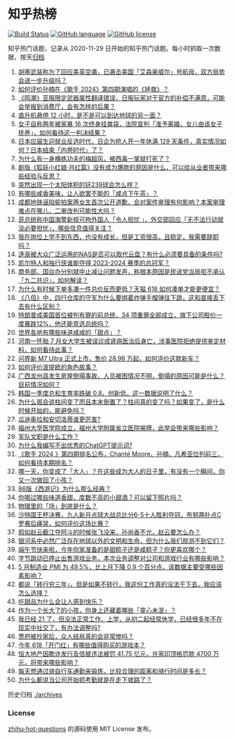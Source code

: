 # 知乎热榜
[![Build Status](https://github.com/ToWeLong/zhihu-hot-questions/workflows/CI/badge.svg)](https://github.com/ToWeLong/zhihu-hot-questions/actions)
[![GitHub language](https://img.shields.io/badge/language-golang-orange.svg)](https://golang.org/)
[![GitHub license](https://img.shields.io/github/license/ToWeLong/zhihu-hot-questions)](https://github.com/ToWeLong/zhihu-hot-questions/blob/main/LICENSE)

知乎热门话题，记录从 2020-11-29 日开始的知乎热门话题。每小时抓取一次数据，按天[归档](./archives)

<!-- BEGIN -->

1. [胡塞武装称为了回应美英空袭，已袭击美国「艾森豪威尔」号航母，双方局势会进一步升级吗？](https://www.zhihu.com/question/657778531)
1. [如何评价孙楠在《歌手 2024》第四期演唱的《拯救》？](https://www.zhihu.com/question/657778941)
1. [《鸣潮》亚服限定武器属性翻译错误，日服玩家对于官方的补偿不满意，可能会举报到消费厅，会有怎样的后果？](https://www.zhihu.com/question/657598851)
1. [直升机悬停 12 小时，是不是可以到达地球的另一面？](https://www.zhihu.com/question/657529863)
1. [女子自称两年被家暴 16 次终身挂粪袋，法院宣判「准予离婚，女儿由该女子抚养」，如何看待这一判决结果？](https://www.zhihu.com/question/657781342)
1. [日本应届生迎就业反选时代，日企为抢人开一年休满 129 天条件，真实情况如何？日本结束「内卷时代」了？](https://www.zhihu.com/question/657770277)
1. [为什么有一身横练功夫的梅超风，被西毒一掌就打死了？](https://www.zhihu.com/question/657626447)
1. [剧版《狐妖小红娘·月红篇》没有成为爆款的原因是什么，可以给从业者带来哪些经验与反思？](https://www.zhihu.com/question/657448874)
1. [突然出现一个太阳体积的钚239球会怎么样？](https://www.zhihu.com/question/657461372)
1. [有哪些咸香美味，让人欲罢不能的「咸点下午茶」？](https://www.zhihu.com/question/657329972)
1. [成都地铁诬陷偷拍案两女生首次公开道歉，会对案件审理有何影响？本案审理难点在哪儿，二审改判可能性大吗？](https://www.zhihu.com/question/657766301)
1. [菲总统称中国海警新规可拘外国人「令人担忧 」，外交部回应「无不法行动就没必要担忧」，哪些信息值得关注？](https://www.zhihu.com/question/657553639)
1. [我在岗位上学不到东西，也没有成长，但是工资很高，且稳定，我需要辞职吗？](https://www.zhihu.com/question/657417875)
1. [逐渐被大众广泛运用的NAS是否可以取代云盘？有什么必须要具备的条件吗?](https://www.zhihu.com/question/657811973)
1. [凯尔特人和独行侠谁能夺得 2023-2024 赛季的总冠军？](https://www.zhihu.com/question/657748826)
1. [商务部、国台办分别就中止减让问题发声，称根本原因是民进党当局拒不承认「九二共识」，如何解读？](https://www.zhihu.com/question/657753339)
1. [为什么有时候下单多凑一件总价反而更低？天猫 618 如何凑单才能更便宜？](https://www.zhihu.com/question/657553591)
1. [《八佰》中，四行仓库的守军为什么要绑着炸弹手榴弹往下跳，这和直接丢下去有什么区别？](https://www.zhihu.com/question/417472254)
1. [特朗普成美国首位被判有罪的前总统，34 项重罪全部成立，旗下公司股价一度暴跌12%，他还能竞选总统吗？](https://www.zhihu.com/question/657740197)
1. [世界各地有哪些味道咸咸的「甜点」？](https://www.zhihu.com/question/657329942)
1. [河南一怀胎 7 月女大学生被误诊成肾病医治后身亡，涉事医院拒绝提供鉴定材料，如何看待此事？](https://www.zhihu.com/question/657774466)
1. [问界新 M7 Ultra 正式上市，售价 28.98 万起，如何评价这款新车？](https://www.zhihu.com/question/657781615)
1. [如何评价波提欧的角色故事？](https://www.zhihu.com/question/657647428)
1. [广西龙州县发生房屋倒塌事故，人员被困情况不明，倒塌的原因可能是什么？目前情况如何？](https://www.zhihu.com/question/657757893)
1. [韩国一季度总和生育率跌破 0.8，创新低，这一数据说明了什么？](https://www.zhihu.com/question/657566978)
1. [为什么斑会说柱间变了而且本末倒置了？柱间真的变了吗？如果变了，是什么时候开始的，能避免吗？](https://www.zhihu.com/question/309666103)
1. [瓜迪奥拉和安切洛蒂谁更厉害?](https://www.zhihu.com/question/657539344)
1. [福州大学医学院成立，福州大学附属省立医院揭牌，此举会带来哪些影响？](https://www.zhihu.com/question/657632718)
1. [军队文职是什么工作？](https://www.zhihu.com/question/443840348)
1. [为什么我编写不出优秀的ChatGPT提示词?](https://www.zhihu.com/question/615216526)
1. [《歌手 2024 》第四期排名公布，Chanté Moore、孙楠、凡希亚位列前三，如何看待本期排名？](https://www.zhihu.com/question/657785973)
1. [哪一天，你变成了「大人」？在这些成为大人的日子里，有没有一个瞬间，你又一次做回了小孩？](https://www.zhihu.com/question/657040689)
1. [86版《西游记》为什么那么经典？](https://www.zhihu.com/question/39965080)
1. [你喝过哪些味道香甜、度数不高的小甜酒？可以留下照片吗？](https://www.zhihu.com/question/638217100)
1. [物理里的「场」到底是什么？](https://www.zhihu.com/question/654063115)
1. [沙特国王杯决赛，九人新月点球大战总比分6-5十人胜利夺冠，布努两扑点C罗赛后痛哭，如何评价这场比赛？](https://www.zhihu.com/question/657805781)
1. [假如赵云截江夺阿斗的时候张飞没来，孙尚香不允，赵云要怎么办？](https://www.zhihu.com/question/657659770)
1. [银河系中必然广泛存在地球以外的文明和生命，但为什么我们观测不到它们？](https://www.zhihu.com/question/657692286)
1. [端午节快来啦，今年你家准备的是甜粽子还是咸粽子？你更喜欢哪个？](https://www.zhihu.com/question/657329911)
1. [字节跳动已停止出售游戏业务，本次业务调整对公司和游戏行业有哪些影响？](https://www.zhihu.com/question/657756464)
1. [5 月制造业 PMI 为 49.5%，比上月下降 0.9 个百分点，该数据主要受哪些因素影响？](https://www.zhihu.com/question/657746367)
1. [都说「转行穷三年」，但是如果不转行，我这份工作真的没法干下去，我应该怎么选择？](https://www.zhihu.com/question/657024398)
1. [吃甜品为什么会让人感到快乐？](https://www.zhihu.com/question/657329993)
1. [作为一个长大了的小孩，你身上还藏着哪些「童心未泯」？](https://www.zhihu.com/question/657259204)
1. [我已经 21 了，但没法正常工作、上学，从初二起经常休学，已经很多年不在现实中社交了，有办法调整吗?](https://www.zhihu.com/question/657647575)
1. [贾府被抄家后，众人结局真的会非常惨吗？](https://www.zhihu.com/question/530736780)
1. [今年 618「开门红」有哪些值得购买的游戏本？](https://www.zhihu.com/question/657663099)
1. [恒大地产因欺诈发行及信披违法被罚 41.75 亿元，许家印顶格罚款 4700 万元，将带来哪些影响？](https://www.zhihu.com/question/657768940)
1. [每天想通过骑自行车通勤来锻炼，比较合理的距离和骑行时间是多长？](https://www.zhihu.com/question/654594602)
1. [为什么都说当公司开始抓考勤就是在走下坡路了？](https://www.zhihu.com/question/657489326)

<!-- END -->

历史归档 [./archives](./archives)


### License
[zhihu-hot-questions](https://github.com/towelong/zhihu-hot-questions) 的源码使用 MIT License 发布。